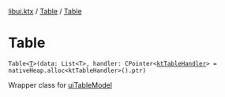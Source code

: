 [libui.ktx](../README.md) / [Table](README.md) / [Table](-table.md)

# Table

`Table<`[`T`](-table-column/README.md#T)`>(data: List<T>, handler: CPointer<`[`ktTableHandler`](../../libui/kt-table-handler/README.md)`> = nativeHeap.alloc<ktTableHandler>().ptr)`

Wrapper class for [uiTableModel](../../libui/ui-table-model.md)

